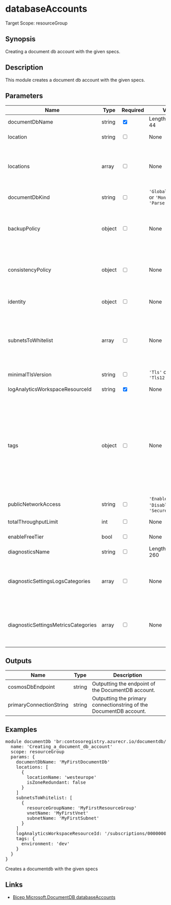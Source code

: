 # databaseAccounts

Target Scope: resourceGroup

## Synopsis
Creating a document db account with the given specs.

## Description
This module creates a document db account with the given specs.

## Parameters
| Name | Type | Required | Validation | Default value | Description |
| -- |  -- | -- | -- | -- | -- |
| documentDbName | string | <input type="checkbox" checked> | Length between 3-44 | <pre></pre> | The name of the DocumentDB account. |
| location | string | <input type="checkbox"> | None | <pre>resourceGroup().location</pre> | The location of the DocumentDB account. Defaults to the resourcegroups location. |
| locations | array | <input type="checkbox"> | None | <pre>[<br>  {<br>    locationName: 'westeurope'<br>    isZoneRedundant: false<br>  }<br>]</pre> | The locations for the DocumentDB account. Defaults to one location (westeurope) without zone redundancy. |
| documentDbKind | string | <input type="checkbox"> | `'GlobalDocumentDB'` or `'MongoDB'` or `'Parse'` | <pre>'GlobalDocumentDB'</pre> | The kind of the DocumentDB account. Defaults to GlobalDocumentDB. |
| backupPolicy | object | <input type="checkbox"> | None | <pre>{<br>  type: 'Continuous'<br>  continuousModeProperties: {<br>    tier: 'Continuous7Days'<br>  }<br>}</pre> | The backup policy for this DocumentDB. Defaults to continuous backup for 7 days. |
| consistencyPolicy | object | <input type="checkbox"> | None | <pre>{<br>  defaultConsistencyLevel: 'Session'<br>  maxIntervalInSeconds: 5<br>  maxStalenessPrefix: 100<br>}</pre> | The consistency policy for this DocumentDB. Defaults to Session. |
| identity | object | <input type="checkbox"> | None | <pre>{<br>  type: 'SystemAssigned'<br>}</pre> | The identity for this DocumentDB. Defaults to SystemAssigned. |
| subnetsToWhitelist | array | <input type="checkbox"> | None | <pre>[]</pre> | The subnets to whitelist for this DocumentDB. Defaults to empty.<br>Make sure to pass an array of objects with the following properties:<br>- resourceGroupName: The name of the resourcegroup the vnet is in.<br>- vnetName: The name of the vnet.<br>- subnetName: The name of the subnet. |
| minimalTlsVersion | string | <input type="checkbox"> | `'Tls'` or `'Tls11'` or `'Tls12'` | <pre>'Tls12'</pre> |  |
| logAnalyticsWorkspaceResourceId | string | <input type="checkbox" checked> | None | <pre></pre> | The resource id of the Log Analytics workspace to send diagnostics data to. |
| tags | object | <input type="checkbox"> | None | <pre>{}</pre> | &nbsp;&nbsp;&nbsp;&nbsp;&nbsp;The tag object.<br>&nbsp;&nbsp;&nbsp;&nbsp;&nbsp;For example (in YAML):<br>&nbsp;&nbsp;&nbsp;&nbsp;&nbsp;&nbsp;&nbsp;ApplicationID: 1234<br>&nbsp;&nbsp;&nbsp;&nbsp;&nbsp;&nbsp;&nbsp;ApplicationName: MyCmdbAppName<br>&nbsp;&nbsp;&nbsp;&nbsp;&nbsp;&nbsp;&nbsp;ApplicationOwner: myproductowner@company.com<br>&nbsp;&nbsp;&nbsp;&nbsp;&nbsp;&nbsp;&nbsp;AppTechOwner: myteam@company.com<br>&nbsp;&nbsp;&nbsp;&nbsp;&nbsp;&nbsp;&nbsp;BillingIdentifier: 123456<br>&nbsp;&nbsp;&nbsp;&nbsp;&nbsp;&nbsp;&nbsp;BusinessUnit: MyBusinessUnit<br>&nbsp;&nbsp;&nbsp;&nbsp;&nbsp;&nbsp;&nbsp;CostType: Application<br>&nbsp;&nbsp;&nbsp;&nbsp;&nbsp;&nbsp;&nbsp;EnvironmentType: dev<br>&nbsp;&nbsp;&nbsp;&nbsp;&nbsp;&nbsp;&nbsp;PipelineBuildNumber: 2022.08.02-main<br>&nbsp;&nbsp;&nbsp;&nbsp;&nbsp;&nbsp;&nbsp;PipelineRunUrl: https://dev.azure.com/org/TeamProject/_build/results?buildId=1234&view=results |
| publicNetworkAccess | string | <input type="checkbox"> | `'Enabled'` or `'Disabled'` or `'SecuredByPerimeter'` | <pre>'Enabled'</pre> |  |
| totalThroughputLimit | int | <input type="checkbox"> | None | <pre>1000</pre> | The capacity for the DocumentDB account. Defaults to totallimit 1000 RU/s. |
| enableFreeTier | bool | <input type="checkbox"> | None | <pre>false</pre> | Enable free tier for the DocumentDB account. Defaults to false. |
| diagnosticsName | string | <input type="checkbox"> | Length between 1-260 | <pre>'AzurePlatformCentralizedLogging'</pre> | The name of the diagnostics. This defaults to `AzurePlatformCentralizedLogging`. |
| diagnosticSettingsLogsCategories | array | <input type="checkbox"> | None | <pre>[<br>  {<br>    categoryGroup: 'allLogs'<br>    enabled: true<br>  }<br>]</pre> | Which log categories to enable; This defaults to `allLogs`. For array/object format, please refer to [the docs](https://docs.microsoft.com/en-us/azure/templates/microsoft.insights/diagnosticsettings?tabs=bicep#logsettings). |
| diagnosticSettingsMetricsCategories | array | <input type="checkbox"> | None | <pre>[<br>  {<br>    categoryGroup: 'AllMetrics'<br>    enabled: true<br>  }<br>]</pre> | Which Metrics categories to enable; This defaults to `AllMetrics`. For array/object format, please refer to [the docs](https://docs.microsoft.com/en-us/azure/templates/microsoft.insights/diagnosticsettings?tabs=bicep&pivots=deployment-language-bicep#metricsettings). |
## Outputs
| Name | Type | Description |
| -- |  -- | -- |
| cosmosDbEndpoint | string | Outputting the endpoint of the DocumentDB account. |
| primaryConnectionString | string | Outputting the primary connectionstring of the DocumentDB account. |
## Examples
<pre>
module documentDb 'br:contosoregistry.azurecr.io/documentdb/databaseaccounts:latest' = {
  name: 'Creating_a_document_db_account'
  scope: resourceGroup
  params: {
    documentDbName: 'MyFirstDocumentDb'
    locations: [
      {
        locationName: 'westeurope'
        isZoneRedundant: false
      }
    ]
    subnetsToWhitelist: [
      {
        resourceGroupName: 'MyFirstResourceGroup'
        vnetName: 'MyFirstVnet'
        subnetName: 'MyFirstSubnet'
      }
    ]
    logAnalyticsWorkspaceResourceId: '/subscriptions/00000000-0000-0000-0000-000000000000/resourceGroups/MyFirstResourceGroup/providers/Microsoft.OperationalInsights/workspaces/MyFirstLogAnalyticsWorkspace'
    tags: {
      environment: 'dev'
    }
  }
}
</pre>
<p>Creates a documentdb with the given specs</p>

## Links
- [Bicep Microsoft.DocumentDB databaseAccounts](https://learn.microsoft.com/en-us/azure/templates/microsoft.documentdb/databaseaccounts)


